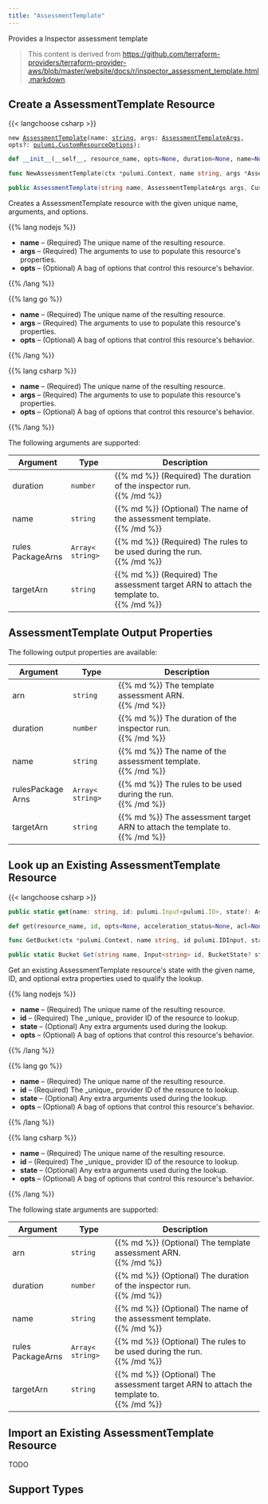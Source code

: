 ```yaml
---
title: "AssessmentTemplate"
---
```


<!-- WARNING: this file was generated by the Pulumi Terraform Bridge (tfgen) Tool. -->
<!-- Do not edit by hand unless you're certain you know what you are doing! -->

<style>
  table td p { margin-top: 0; margin-bottom: 0; }
</style>

Provides a Inspector assessment template

> This content is derived from https://github.com/terraform-providers/terraform-provider-aws/blob/master/website/docs/r/inspector_assessment_template.html.markdown.


## Create a AssessmentTemplate Resource

{{< langchoose csharp >}}

<div class="highlight"><pre class="chroma"><code class="language-typescript" data-lang="typescript"><span class="k">new</span> <span class="nx"><a href=/docs/reference/pkg/nodejs/pulumi/aws/s3/#AssessmentTemplate>AssessmentTemplate</a></span><span class="p">(</span><span class="nx">name</span>: <span class="kt"><a href=https://developer.mozilla.org/en-US/docs/Web/JavaScript/Reference/Global_Objects/String>string</a></span><span class="p">,</span> <span class="nx">args</span>: <span class="kt"><a href=/docs/reference/pkg/nodejs/pulumi/aws/s3/#AssessmentTemplateArgs>AssessmentTemplateArgs</a></span><span class="p">,</span> <span class="nx">opts?</span>: <span class="kt"><a href=/docs/reference/pkg/nodejs/pulumi/pulumi/#CustomResourceOptions>pulumi.CustomResourceOptions</a></span><span class="p">);</span></code></pre></div>

```python
def __init__(__self__, resource_name, opts=None, duration=None, name=None, rules_package_arns=None, target_arn=None, __props__=None)
```

```go
func NewAssessmentTemplate(ctx *pulumi.Context, name string, args *AssessmentTemplateArgs, opts ...pulumi.ResourceOption) (*AssessmentTemplate, error)

```

```csharp
public AssessmentTemplate(string name, AssessmentTemplateArgs args, CustomResourceOptions? options = null)

```

Creates a AssessmentTemplate resource with the given unique name, arguments, and options.

{{% lang nodejs %}}
<ul class="pl-10">
    <li><strong>name</strong> &ndash; (Required) The unique name of the resulting resource.</li>
    <li><strong>args</strong> &ndash; (Required) The arguments to use to populate this resource's properties.</li>
    <li><strong>opts</strong> &ndash; (Optional) A bag of options that control this resource's behavior.</li>
</ul>
{{% /lang %}}

{{% lang go %}}
<ul class="pl-10">
    <li><strong>name</strong> &ndash; (Required) The unique name of the resulting resource.</li>
    <li><strong>args</strong> &ndash; (Required) The arguments to use to populate this resource's properties.</li>
    <li><strong>opts</strong> &ndash; (Optional) A bag of options that control this resource's behavior.</li>
</ul>
{{% /lang %}}

{{% lang csharp %}}
<ul class="pl-10">
    <li><strong>name</strong> &ndash; (Required) The unique name of the resulting resource.</li>
    <li><strong>args</strong> &ndash; (Required) The arguments to use to populate this resource's properties.</li>
    <li><strong>opts</strong> &ndash; (Optional) A bag of options that control this resource's behavior.</li>
</ul>
{{% /lang %}}

The following arguments are supported:

<table class="ml-6">
    <thead>
        <tr>
            <th>Argument</th>
            <th>Type</th>
            <th>Description</th>
        </tr>
    </thead>
    <tbody>
        <tr>
            <td class="align-top">duration</td>
            <td class="align-top"><code>number</code></td>
            <td class="align-top">{{% md %}}
(Required) The duration of the inspector run.

{{% /md %}}</td>
        </tr>
        <tr>
            <td class="align-top">name</td>
            <td class="align-top"><code>string</code></td>
            <td class="align-top">{{% md %}}
(Optional) The name of the assessment template.

{{% /md %}}</td>
        </tr>
        <tr>
            <td class="align-top">rules<wbr>Package<wbr>Arns</td>
            <td class="align-top"><code>Array&lt;<wbr>string<wbr>&gt;</code></td>
            <td class="align-top">{{% md %}}
(Required) The rules to be used during the run.

{{% /md %}}</td>
        </tr>
        <tr>
            <td class="align-top">target<wbr>Arn</td>
            <td class="align-top"><code>string</code></td>
            <td class="align-top">{{% md %}}
(Required) The assessment target ARN to attach the template to.

{{% /md %}}</td>
        </tr>
    </tbody>
</table>

## AssessmentTemplate Output Properties

The following output properties are available:

<table class="ml-6">
    <thead>
        <tr>
            <th>Argument</th>
            <th>Type</th>
            <th>Description</th>
        </tr>
    </thead>
    <tbody>
        <tr>
            <td class="align-top">arn</td>
            <td class="align-top"><code>string</code></td>
            <td class="align-top">{{% md %}}
The template assessment ARN.

{{% /md %}}</td>
        </tr>
        <tr>
            <td class="align-top">duration</td>
            <td class="align-top"><code>number</code></td>
            <td class="align-top">{{% md %}}
The duration of the inspector run.

{{% /md %}}</td>
        </tr>
        <tr>
            <td class="align-top">name</td>
            <td class="align-top"><code>string</code></td>
            <td class="align-top">{{% md %}}
The name of the assessment template.

{{% /md %}}</td>
        </tr>
        <tr>
            <td class="align-top">rules<wbr>Package<wbr>Arns</td>
            <td class="align-top"><code>Array&lt;<wbr>string<wbr>&gt;</code></td>
            <td class="align-top">{{% md %}}
The rules to be used during the run.

{{% /md %}}</td>
        </tr>
        <tr>
            <td class="align-top">target<wbr>Arn</td>
            <td class="align-top"><code>string</code></td>
            <td class="align-top">{{% md %}}
The assessment target ARN to attach the template to.

{{% /md %}}</td>
        </tr>
    </tbody>
</table>

## Look up an Existing AssessmentTemplate Resource

{{< langchoose csharp >}}

```typescript
public static get(name: string, id: pulumi.Input<pulumi.ID>, state?: AssessmentTemplateState, opts?: pulumi.CustomResourceOptions): AssessmentTemplate;
```

```python
def get(resource_name, id, opts=None, acceleration_status=None, acl=None, arn=None, bucket=None, bucket_domain_name=None, bucket_prefix=None, bucket_regional_domain_name=None, cors_rules=None, force_destroy=None, hosted_zone_id=None, lifecycle_rules=None, loggings=None, object_lock_configuration=None, policy=None, region=None, replication_configuration=None, request_payer=None, server_side_encryption_configuration=None, tags=None, versioning=None, website=None, website_domain=None, website_endpoint=None)
```

```go
func GetBucket(ctx *pulumi.Context, name string, id pulumi.IDInput, state *BucketState, opts ...pulumi.ResourceOption) (*Bucket, error)
```

```csharp
public static Bucket Get(string name, Input<string> id, BucketState? state = null, CustomResourceOptions? options = null);
```

Get an existing AssessmentTemplate resource's state with the given name, ID, and optional extra
properties used to qualify the lookup.

{{% lang nodejs %}}
<ul class="pl-10">
    <li><strong>name</strong> &ndash; (Required) The unique name of the resulting resource.</li>
    <li><strong>id</strong> &ndash; (Required) The _unique_ provider ID of the resource to lookup.</li>
    <li><strong>state</strong> &ndash; (Optional) Any extra arguments used during the lookup.</li>
    <li><strong>opts</strong> &ndash; (Optional) A bag of options that control this resource's behavior.</li>
</ul>
{{% /lang %}}

{{% lang go %}}
<ul class="pl-10">
    <li><strong>name</strong> &ndash; (Required) The unique name of the resulting resource.</li>
    <li><strong>id</strong> &ndash; (Required) The _unique_ provider ID of the resource to lookup.</li>
    <li><strong>state</strong> &ndash; (Optional) Any extra arguments used during the lookup.</li>
    <li><strong>opts</strong> &ndash; (Optional) A bag of options that control this resource's behavior.</li>
</ul>
{{% /lang %}}

{{% lang csharp %}}
<ul class="pl-10">
    <li><strong>name</strong> &ndash; (Required) The unique name of the resulting resource.</li>
    <li><strong>id</strong> &ndash; (Required) The _unique_ provider ID of the resource to lookup.</li>
    <li><strong>state</strong> &ndash; (Optional) Any extra arguments used during the lookup.</li>
    <li><strong>opts</strong> &ndash; (Optional) A bag of options that control this resource's behavior.</li>
</ul>
{{% /lang %}}

The following state arguments are supported:

<table class="ml-6">
    <thead>
        <tr>
            <th>Argument</th>
            <th>Type</th>
            <th>Description</th>
        </tr>
    </thead>
    <tbody>
        <tr>
            <td class="align-top">arn</td>
            <td class="align-top"><code>string</code></td>
            <td class="align-top">{{% md %}}
(Optional) The template assessment ARN.

{{% /md %}}</td>
        </tr>
        <tr>
            <td class="align-top">duration</td>
            <td class="align-top"><code>number</code></td>
            <td class="align-top">{{% md %}}
(Optional) The duration of the inspector run.

{{% /md %}}</td>
        </tr>
        <tr>
            <td class="align-top">name</td>
            <td class="align-top"><code>string</code></td>
            <td class="align-top">{{% md %}}
(Optional) The name of the assessment template.

{{% /md %}}</td>
        </tr>
        <tr>
            <td class="align-top">rules<wbr>Package<wbr>Arns</td>
            <td class="align-top"><code>Array&lt;<wbr>string<wbr>&gt;</code></td>
            <td class="align-top">{{% md %}}
(Optional) The rules to be used during the run.

{{% /md %}}</td>
        </tr>
        <tr>
            <td class="align-top">target<wbr>Arn</td>
            <td class="align-top"><code>string</code></td>
            <td class="align-top">{{% md %}}
(Optional) The assessment target ARN to attach the template to.

{{% /md %}}</td>
        </tr>
    </tbody>
</table>

## Import an Existing AssessmentTemplate Resource

TODO

## Support Types

